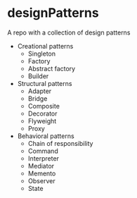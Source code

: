 # designPatterns
A repo with a collection of design patterns
* Creational patterns
  * Singleton
  * Factory
  * Abstract factory
  * Builder
* Structural patterns
    * Adapter
    * Bridge
    * Composite
    * Decorator
    * Flyweight
    * Proxy
* Behavioral patterns
    * Chain of responsibility
    * Command
    * Interpreter
    * Mediator
    * Memento
    * Observer
    * State
